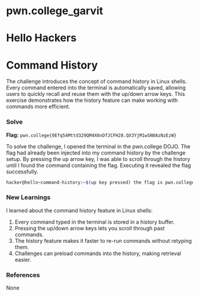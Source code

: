 # pwn.college_garvit
# Hello Hackers

# Command History
The challenge introduces the concept of command history in Linux shells. Every command entered into the terminal is automatically saved, allowing users to quickly recall and reuse them with the up/down arrow keys. This exercise demonstrates how the history feature can make working with commands more efficient.

### Solve
**Flag:** `pwn.college{0Efq54Mttd329QM4X6nDfJCFH28.QX3YjM1wSN0AzNzEzW}`

To solve the challenge, I opened the terminal in the pwn.college DOJO. The flag had already been injected into my command history by the challenge setup. By pressing the up arrow key, I was able to scroll through the history until I found the command containing the flag. Executing it revealed the flag successfully.

```bash
hacker@hello~command-history:~$(up key pressed) the flag is pwn.college{EndsaGJNUNtWfD7EcmK0NtKYM0s.0lNzEzNxwSN0AzNzEzW}
```
    
### New Learnings
I learned about the command history feature in Linux shells:

1. Every command typed in the terminal is stored in a history buffer.
2. Pressing the up/down arrow keys lets you scroll through past commands.
3. The history feature makes it faster to re-run commands without retyping them.
4. Challenges can preload commands into the history, making retrieval easier.

### References 
None